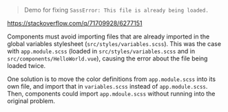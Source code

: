 > Demo for fixing `SassError: This file is already being loaded.`

https://stackoverflow.com/q/71709928/6277151

Components must avoid importing files that are already imported in the global variables stylesheet (`src/styles/variables.scss`). This was the case with `app.module.scss` (loaded in `src/styles/variables.scss` and in `src/components/HelloWorld.vue`), causing the error about the file being loaded twice.

One solution is to move the color definitions from `app.module.scss` into its own file, and import that in `variables.scss` instead of `app.module.scss`. Then, components could import `app.mdoule.scss` without running into the original problem.
